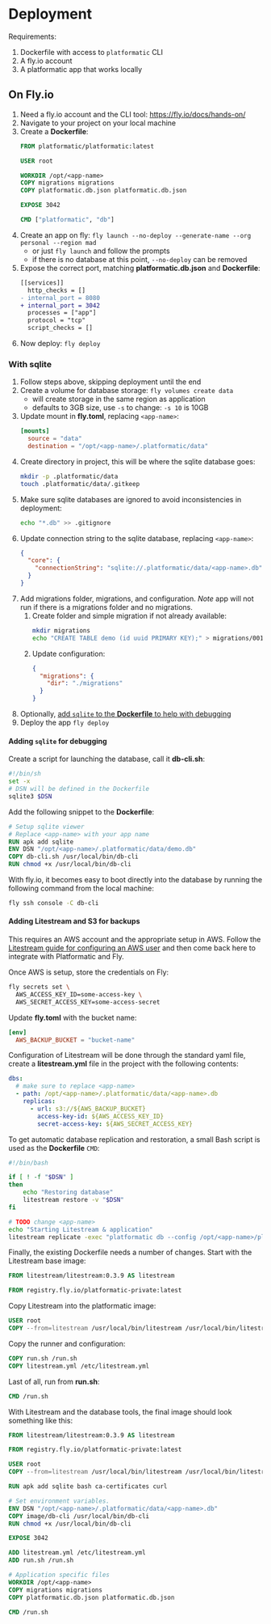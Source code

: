 # Deployment

Requirements:

1. Dockerfile with access to `platformatic` CLI
2. A fly.io account
3. A platformatic app that works locally

## On Fly.io

1. Need a fly.io account and the CLI tool: https://fly.io/docs/hands-on/
2. Navigate to your project on your local machine
1. Create a **Dockerfile**:
    ```dockerfile
    FROM platformatic/platformatic:latest

    USER root

    WORKDIR /opt/<app-name>
    COPY migrations migrations
    COPY platformatic.db.json platformatic.db.json

    EXPOSE 3042

    CMD ["platformatic", "db"]
    ```
1. Create an app on fly: `fly launch --no-deploy --generate-name --org personal --region mad`
    * or just `fly launch` and follow the prompts
    * if there is no database at this point, `--no-deploy` can be removed
4. Expose the correct port, matching **platformatic.db.json** and **Dockerfile**:
    ```diff
    [[services]]
      http_checks = []
    - internal_port = 8080
    + internal_port = 3042
      processes = ["app"]
      protocol = "tcp"
      script_checks = []
    ```
9. Now deploy: `fly deploy`

### With sqlite

1. Follow steps above, skipping deployment until the end
2. Create a volume for database storage: `fly volumes create data`
    * will create storage in the same region as application
    * defaults to 3GB size, use `-s` to change: `-s 10` is 10GB
3. Update mount in **fly.toml**, replacing `<app-name>`:
    ```toml
    [mounts]
      source = "data"
      destination = "/opt/<app-name>/.platformatic/data"
    ```
4. Create directory in project, this will be where the sqlite database goes:
    ```bash
    mkdir -p .platformatic/data
    touch .platformatic/data/.gitkeep
    ```
5. Make sure sqlite databases are ignored to avoid inconsistencies in
   deployment:
    ```bash
    echo "*.db" >> .gitignore
    ```
6. Update connection string to the sqlite database, replacing `<app-name>`:
    ```json
    {
      "core": {
        "connectionString": "sqlite://.platformatic/data/<app-name>.db"
      }
    }
    ```
7. Add migrations folder, migrations, and configuration. _Note_ app will not run
   if there is a migrations folder and no migrations.
    1. Create folder and simple migration if not already available:
        ```bash
        mkdir migrations
        echo "CREATE TABLE demo (id uuid PRIMARY KEY);" > migrations/001.do.sql
        ```
    2. Update configuration:
        ```json
        {
          "migrations": {
            "dir": "./migrations"
          }
        }
        ```
8. Optionally, [add `sqlite` to the **Dockerfile** to help with debugging](#adding-sqlite-for-debugging)
10. Deploy the app `fly deploy`

#### Adding `sqlite` for debugging

Create a script for launching the database, call it **db-cli.sh**:
```bash
#!/bin/sh
set -x
# DSN will be defined in the Dockerfile
sqlite3 $DSN
```

Add the following snippet to the **Dockerfile**:
```dockerfile
# Setup sqlite viewer
# Replace <app-name> with your app name
RUN apk add sqlite
ENV DSN "/opt/<app-name>/.platformatic/data/demo.db"
COPY db-cli.sh /usr/local/bin/db-cli
RUN chmod +x /usr/local/bin/db-cli
```

With fly.io, it becomes easy to boot directly into the database by running the
following command from the local machine:

```bash
fly ssh console -C db-cli
```

#### Adding Litestream and S3 for backups

This requires an AWS account and the appropriate setup in AWS. Follow the
[Litestream guide for configuring an AWS user](https://litestream.io/guides/s3/) and then come back here to
integrate with Platformatic and Fly.

Once AWS is setup, store the credentials on Fly:
```bash
fly secrets set \
  AWS_ACCESS_KEY_ID=some-access-key \
  AWS_SECRET_ACCESS_KEY=some-access-secret
```

Update **fly.toml** with the bucket name:
```toml
[env]
  AWS_BACKUP_BUCKET = "bucket-name"
```

Configuration of Litestream will be done through the standard yaml file, create
a **litestream.yml** file in the project with the following contents:
```yml
dbs:
  # make sure to replace <app-name>
  - path: /opt/<app-name>/.platformatic/data/<app-name>.db
    replicas:
      - url: s3://${AWS_BACKUP_BUCKET}
        access-key-id: ${AWS_ACCESS_KEY_ID}
        secret-access-key: ${AWS_SECRET_ACCESS_KEY}
```

To get automatic database replication and restoration, a small Bash script is
used as the **Dockerfile** `CMD`:
```bash
#!/bin/bash

if [ ! -f "$DSN" ]
then
    echo "Restoring database"
    litestream restore -v "$DSN"
fi

# TODO change <app-name>
echo "Starting Litestream & application"
litestream replicate -exec "platformatic db --config /opt/<app-name>/platformatic.db.json"
```

Finally, the existing Dockerfile needs a number of changes. Start with the
Litestream base image:

```dockerfile
FROM litestream/litestream:0.3.9 AS litestream

FROM registry.fly.io/platformatic-private:latest
```

Copy Litestream into the platformatic image:
```dockerfile
USER root
COPY --from=litestream /usr/local/bin/litestream /usr/local/bin/litestream
```

Copy the runner and configuration:
```dockerfile
COPY run.sh /run.sh
COPY litestream.yml /etc/litestream.yml
```

Last of all, run from **run.sh**:
```dockerfile
CMD /run.sh
```

With Litestream and the database tools, the final image should look something
like this:
```dockerfile
FROM litestream/litestream:0.3.9 AS litestream

FROM registry.fly.io/platformatic-private:latest

USER root
COPY --from=litestream /usr/local/bin/litestream /usr/local/bin/litestream

RUN apk add sqlite bash ca-certificates curl

# Set environment variables.
ENV DSN "/opt/<app-name>/.platformatic/data/<app-name>.db"
COPY image/db-cli /usr/local/bin/db-cli
RUN chmod +x /usr/local/bin/db-cli

EXPOSE 3042

ADD litestream.yml /etc/litestream.yml
ADD run.sh /run.sh

# Application specific files
WORKDIR /opt/<app-name>
COPY migrations migrations
COPY platformatic.db.json platformatic.db.json

CMD /run.sh
```
